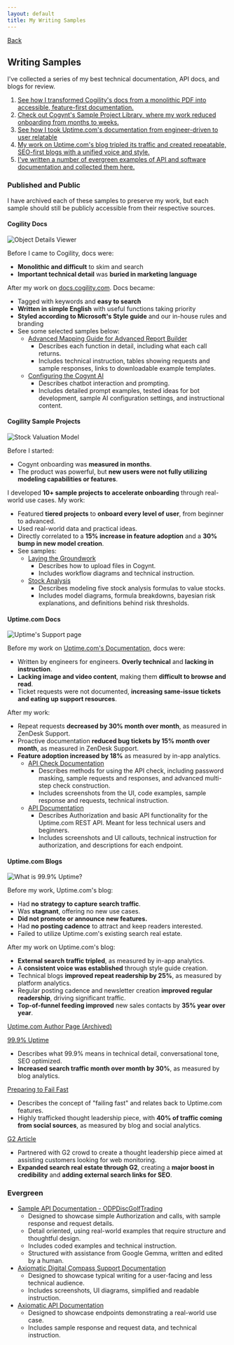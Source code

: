 ```yaml
---
layout: default
title: My Writing Samples
---
```


[Back](index.html)

## Writing Samples

I've collected a series of my best technical documentation, API docs, and blogs for review.

1. [See how I transformed Cogility's docs from a monolithic PDF into accessible, feature-first documentation.](#cogility-docs)
2. [Check out Cogynt's Sample Project Library, where my work reduced onboarding from months to weeks.](#cogility-sample-projects)
3. [See how I took Uptime.com's documentation from engineer-driven to user relatable](#uptimecom-docs)
4. [My work on Uptime.com's blog tripled its traffic and created repeatable, SEO-first blogs with a unified voice and style.](#uptimecom-blogs)
5. [I've written a number of evergreen examples of API and software documentation and collected them here.](#evergreen)

### Published and Public

I have archived each of these samples to preserve my work, but each sample should still be publicly accessible from their respective sources. 

#### Cogility Docs

![Object Details Viewer](assets\images\Object-details-viewer-widget.png)

Before I came to Cogility, docs were:

  * **Monolithic and difficult** to skim and search
  * **Important technical detail** was **buried in marketing language**

After my work on [docs.cogility.com](https://docs.cogility.com). Docs became:

  * Tagged with keywords and **easy to search**
  * **Written in simple English** with useful functions taking priority
  * **Styled according to Microsoft's Style guide** and our in-house rules and branding
  * See some selected samples below: 
    * [Advanced Mapping Guide for Advanced Report Builder](cogynt_docs/Advanced_Mapping_Guide_Cogynt.pdf) 
      * Describes each function in detail, including what each call returns.
      * Includes technical instruction, tables showing requests and sample responses, links to downloadable example templates.  
    * [Configuring the Cogynt AI](cogynt_docs/Configuring_Cogynt_AI_Cogynt.pdf) 
      * Describes chatbot interaction and prompting.
      * Includes detailed prompt examples, tested ideas for bot development, sample AI configuration settings, and instructional content. 


#### Cogility Sample Projects

![Stock Valuation Model](assets\images\valuation-mode.png)

Before I started: 

  * Cogynt onboarding was **measured in months**. 
  * The product was powerful, but **new users were not fully utilizing modeling capabilities or features**. 

I developed **10+ sample projects to accelerate onboarding** through real-world use cases. My work:

  * Featured **tiered projects** to **onboard every level of user**, from beginner to advanced.
  * Used real-world data and practical ideas.
  * Directly correlated to a **15% increase in feature adoption** and a **30% bump in new model creation**. 
  * See samples:
    * [Laying the Groundwork](/cogynt_docs/Laying_the_Groundwork_Cogynt_Docs.pdf) 
      * Describes how to upload files in Cogynt.
      * Includes workflow diagrams and technical instruction. 
    * [Stock Analysis](cogynt_docs/Real-Time_Stock%20Valuation_with_Cogynt.pdf) 
      * Describes modeling five stock analysis formulas to value stocks. 
      * Includes model diagrams, formula breakdowns, bayesian risk explanations, and definitions behind risk thresholds. 


#### Uptime.com Docs

![Uptime's Support page](assets\images\uptime-support.png)

Before my work on [Uptime.com's Documentation](https://web.archive.org/web/20230122142102/https://support.uptime.com/hc/en-us), docs were:

  * Written by engineers for engineers. **Overly technical** and **lacking in instruction**.
  * **Lacking image and video content**, making them **difficult to browse and read**.
  * Ticket requests were not documented, **increasing same-issue tickets and eating up support resources**. 

After my work:

  * Repeat requests **decreased by 30% month over month**, as measured in ZenDesk Support.
  * Proactive documentation **reduced bug tickets by 15% month over month**, as measured in ZenDesk Support.
  * **Feature adoption increased by 18%** as measured by in-app analytics. 
    * [API Check Documentation](/Uptime_docs/API_Check_Basics–Uptime.com.htm) 
      * Describes methods for using the API check, including password masking, sample requests and responses, and advanced multi-step check construction.
      * Includes screenshots from the UI, code examples, sample response and requests, technical instruction. 
    * [API Documentation](/Uptime_docs/Getting_Started_with_Uptime.com_REST_API.htm)
      * Describes Authorization and basic API functionality for the Uptime.com REST API. Meant for less technical users and beginners. 
      * Includes screenshots and UI callouts, technical instruction for authorization, and descriptions for each endpoint. 


#### Uptime.com Blogs

![What is 99.9% Uptime?](assets\images\999-uptime-main-blog-700x394.png)

Before my work, Uptime.com's blog:

* Had **no strategy to capture search traffic**.
* Was **stagnant**, offering no new use cases.
* **Did not promote or announce new features.**
* Had **no posting cadence** to attract and keep readers interested. 
* Failed to utilize Uptime.com's existing search real estate.

After my work on Uptime.com's blog:

* **External search traffic tripled**, as measured by in-app analytics.
* A **consistent voice was established** through style guide creation. 
* Technical blogs **improved repeat readership by 25%**, as measured by platform analytics.
* Regular posting cadence and newsletter creation **improved regular readership**, driving significant traffic.
* **Top-of-funnel feeding improved** new sales contacts by **35% year over year**.


[Uptime.com Author Page (Archived)](https://web.archive.org/web/20231202220840/https://uptime.com/blog/author/richardb)
 
 [99.9% Uptime](Uptime_docs\What_Does_99_9_Uptime_Mean.htm)
    
* Describes what 99.9% means in technical detail, conversational tone, SEO optimized. 
* **Increased search traffic month over month by 30%**, as measured by blog analytics.
 
 [Preparing to Fail Fast](Uptime_docs\Preparing_to_Fail_Fast.htm)

* Describes the concept of "failing fast" and relates back to Uptime.com features. 
* Highly trafficked thought leadership piece, with **40% of traffic coming from social sources**, as measured by blog and social analytics.

[G2 Article](Uptime_docs\Choose_Website_Monitoring_Provider.htm) 

* Partnered with G2 crowd to create a thought leadership piece aimed at assisting customers looking for web monitoring. 
* **Expanded search real estate through G2**, creating a **major boost in credibility** and **adding external search links for SEO**. 


### Evergreen

* [Sample API Documentation - ODPDiscGolfTrading](opd-api-docs-example.html) 
  * Designed to showcase simple Authorization and calls, with sample response and request details. 
  * Detail oriented, using real-world examples that require structure and thoughtful design. 
  * Includes coded examples and technical instruction. 
  * Structured with assistance from Google Gemma, written and edited by a human.
* [Axiomatic Digital Compass Support Documentation](axiomatic-example.html) 
  * Designed to showcase typical writing for a user-facing and less technical audience. 
  * Includes screenshots, UI diagrams, simplified and readable instruction. 
* [Axiomatic API Documentation](axiomatic-api-docs-example.html) 
  * Designed to showcase endpoints demonstrating a real-world use case.
  * Includes sample response and request data, and technical instruction.  

